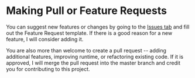 # Making Pull or Feature Requests

You can suggest new features or changes by going to the [Issues tab][issues] and fill out the Feature Request template. If there is a good reason for a new feature, I will consider adding it.

You are also more than welcome to create a pull request -- adding additional features, improving runtime, or refactoring existing code. If it is approved, I will merge the pull request into the master branch and credit you for contributing to this project.

[issues]: https://github.com/JosephLai241/URS/issues
